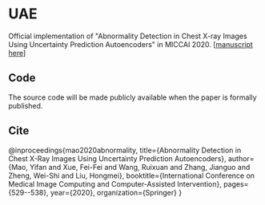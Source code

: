 # UAE
Official implementation of "Abnormality Detection in Chest X-ray Images Using Uncertainty Prediction Autoencoders" in MICCAI 2020. \[[manuscript here](https://github.com/dbbbbm/UAE/blob/master/etc/paper.pdf)\]

## Code
The source code will be made publicly available when the paper is formally published.

## Cite
@inproceedings{mao2020abnormality,
  title={Abnormality Detection in Chest X-Ray Images Using Uncertainty Prediction Autoencoders},
  author={Mao, Yifan and Xue, Fei-Fei and Wang, Ruixuan and Zhang, Jianguo and Zheng, Wei-Shi and Liu, Hongmei},
  booktitle={International Conference on Medical Image Computing and Computer-Assisted Intervention},
  pages={529--538},
  year={2020},
  organization={Springer}
}
